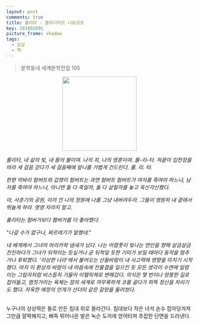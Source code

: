 ```yaml
---
layout: post
comments: true
title: 롤리타 - 블라디미르 나보코프
key: 201802091
picture_frame: shadow
tags:
  - 감상
  - 책
---
```


> 문학동네 세계문학전집 105

<p style="text-align:center"><img src="https://raw.githubusercontent.com/q0115643/my_blog/master/images/lolita-1.png" width="200" height="200" /></p>

*롤리타, 내 삶의 빛, 내 몸의 불이여. 나의 죄, 나의 영혼이여. 롤-리-타. 혀끝이 입천장을 따라 세 걸음 걷다가 세 걸음째에 앞니를 가볍게 건드린다. 롤. 리. 타.*

*한편 악바리 험버트와 겁쟁이 험버트는 과연 험버트 험버트가 여자를 죽여야 하느냐, 남자를 죽여야 하느냐, 아니면 둘 다 죽일까, 둘 다 살릴까를 놓고 옥신각신했다.*

*아, 사춘기의 공원, 이끼 낀 나의 정원에 나를 그냥 내버려두라. 그들이 영원히 내 곁에서 뛰놀게 하라. 영영 자라지 말고.*

*롤리타는 험버거보다 햄버거를 더 좋아했다.*

*"나갈 수가 없구나, 찌르레기가 말했네."*

*내 베게에서 그녀의 머리카락 냄새가 났다. 나는 어렴풋이 빛나는 연인을 향해 살금살금 전진하다가 그녀가 뒤척이는 듯싶거나 곧 뒤척일 듯한 기미가 보일 때마다
동작을 멈추거나 후퇴했다. '이상한 나라'에서 불어오는 산들바람이 내 사고력에 영향을 미치기 시작했다. 마치 이 환상의 바람이 내 마음속에 잔물결을 일으킨 듯
모든 생각이 수면에 일렁이는 그림자처럼 비스듬히 기울어 이탤릭체로 변해갔다. 의식은 몇 번이나 엉뚱한 길로 접어들고, 멈칫거리는 육체는 잠의 세계로 까무룩하게
코를 골다가 퍼뜩 정신을 차리기도 했다. 자욱한 애정의 안개가 산더미 같은 갈망을 둘러쌌다.*

<!--more-->
<br>
누구나의 상상력은 돌로 만든 침대 위로 올라간다.
침대보다 작은 녀석 손수 잡아당겨져 그만큼 얄팍해지고,
삐죽 튀어나온 발은 녹슨 도끼에 얻어터져 추잡한 단면을 드러낸다.
<br>